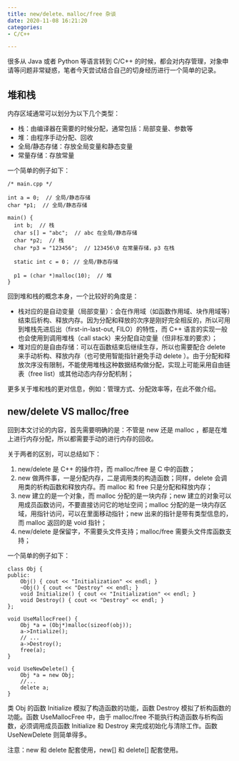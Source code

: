 ```yaml
---
title: new/delete、malloc/free 杂谈
date: 2020-11-08 16:21:20
categories: 
- C/C++

---
```


很多从 Java 或者 Python 等语言转到 C/C++ 的时候，都会对内存管理，对象申请等问题非常疑惑，笔者今天尝试结合自己的切身经历进行一个简单的记录。

<!-- more -->

## 堆和栈

内存区域通常可以划分为以下几个类型：

- 栈：由编译器在需要的时候分配，通常包括：局部变量、参数等
- 堆：由程序手动分配、回收
- 全局/静态存储：存放全局变量和静态变量
- 常量存储：存放常量

一个简单的例子如下：

```
/* main.cpp */

int a = 0;  // 全局/静态存储
char *p1;  // 全局/静态存储

main() {
  int b;  // 栈
  char s[] = "abc";  // abc 在全局/静态存储
  char *p2;  // 栈
  char *p3 = "123456";  // 123456\0 在常量存储，p3 在栈

  static int c = 0； // 全局/静态存储

  p1 = (char *)malloc(10);  // 堆
}
```

回到堆和栈的概念本身，一个比较好的角度是：

- 栈对应的是自动变量（局部变量）：会在作用域（如函数作用域、块作用域等）结束后析构、释放内存。因为分配和释放的次序是刚好完全相反的，所以可用到堆栈先进后出（first-in-last-out, FILO）的特性，而 C++ 语言的实现一般也会使用到调用堆栈（call stack）来分配自动变量（但非标准的要求）；
- 堆对应的是自由存储：可以在函数结束后继续生存，所以也需要配合 delete 来手动析构、释放内存（也可使用智能指针避免手动 delete ）。由于分配和释放次序没有限制，不能使用堆栈这种数据结构做分配，实现上可能采用自由链表（free list）或其他动态内存分配机制；

更多关于堆和栈的更对信息，例如：管理方式、分配效率等，在此不做介绍。

## new/delete VS malloc/free

回到本文讨论的内容，首先需要明确的是：不管是 new 还是 malloc ，都是在堆上进行内存分配，所以都需要手动的进行内存的回收。

关于两者的区别，可以总结如下：

1. new/delete 是 C++ 的操作符，而 malloc/free 是 C 中的函数；
2. new 做两件事，一是分配内存，二是调用类的构造函数；同样，delete 会调用类的析构函数和释放内存。而 malloc 和 free 只是分配和释放内存；
3. new 建立的是一个对象，而 malloc 分配的是一块内存；new 建立的对象可以用成员函数访问，不要直接访问它的地址空间；malloc 分配的是一块内存区域，用指针访问，可以在里面移动指针；new 出来的指针是带有类型信息的，而 malloc 返回的是 void 指针；
4. new/delete 是保留字，不需要头文件支持；malloc/free 需要头文件库函数支持；

一个简单的例子如下：

```
class Obj {
public:
    Obj() { cout << "Initialization" << endl; }
    ~Obj() { cout << "Destroy" << endl; }
    void Initialize() { cout << "Initialization" << endl; }
    void Destroy() { cout << "Destroy" << endl; }
};

void UseMallocFree() {
    Obj *a = (Obj*)malloc(sizeof(obj));
    a->Intialize();
    // ...
    a->Destroy();
    free(a);
}

void UseNewDelete() {
    Obj *a = new Obj;
    //...
    delete a;
}
```

类 Obj 的函数 Initialize 模拟了构造函数的功能，函数 Destroy 模拟了析构函数的功能。函数 UseMallocFree 中，由于 malloc/free 不能执行构造函数与析构函数，必须调用成员函数 Initialize 和 Destroy 来完成初始化与清除工作。函数 UseNewDelete 则简单得多。

注意：new 和 delete 配套使用，new[] 和 delete[] 配套使用。